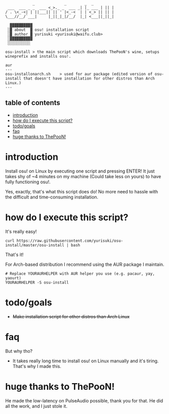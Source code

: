 ```
		    _             _        _  _
 ___  ___ _ _  ___ <_>._ _  ___ _| |_ ___ | || |
/ . \<_-<| | ||___|| || ' |<_-<  | | <_> || || |
\___//__/`___|     |_||_|_|/__/  |_| <___||_||_|

  ▓▓▓▓▓▓▓▓▓▓
 ░▓ about  ▓ osu! installation script
 ░▓ author ▓ yurisuki <yurisuki@waifu.club>
 ░▓▓▓▓▓▓▓▓▓▓
 ░░░░░░░░░░

osu-install	> the main script which downloads ThePooN's wine, setups wineprefix and installs osu!.

aur
---
osu-installonarch.sh 	> used for aur package (edited version of osu-install that doesn't have installation for other distros than Arch Linux.)
---
```

## table of contents
 - [introduction](#introduction)
 - [how do I execute this script?](how-do-i-execute-this-script)
 - [todo/goals](#todogoals)
 - [faq](#faq)
 - [huge thanks to ThePooN!](huge-thanks-to-thepoon)

# introduction
Install osu! on Linux by executing one script and pressing ENTER! It just takes shy of ~4 minutes on my machine (Could take less on yours) to have fully functioning osu!.

Yes, exactly, that's what this script does do! No more need to hassle with the difficult and time-consuming installation.

# how do I execute this script?
It's really easy!
```
curl https://raw.githubusercontent.com/yurisuki/osu-install/master/osu-install | bash
```
That's it!


For Arch-based distribution I recommend using the AUR package I maintain.
```
# Replace YOURAURHELPER with AUR helper you use (e.g. pacaur, yay, yaourt)
YOURAURHELPER -S osu-install
```
# todo/goals
- ~~Make installation script for other distros than Arch Linux~~

# faq
But why tho?
- It takes really long time to install osu! on Linux manually and it's tiring. That's why I made this.

# huge thanks to ThePooN!
He made the low-latency on PulseAudio possible, thank you for that. He did all the work, and I just stole it.
